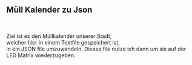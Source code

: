 ## Müll Kalender zu Json

<br>

Ziel ist es den Müllkalender unserer Stadt,
<br>
welcher hier in einem Textfile gespeichert ist,
<br>
in ein JSON file umzuwandeln. 
Dieses file nutze ich dann um sie auf der 
<br>
LED Matrix wiederzugeben.